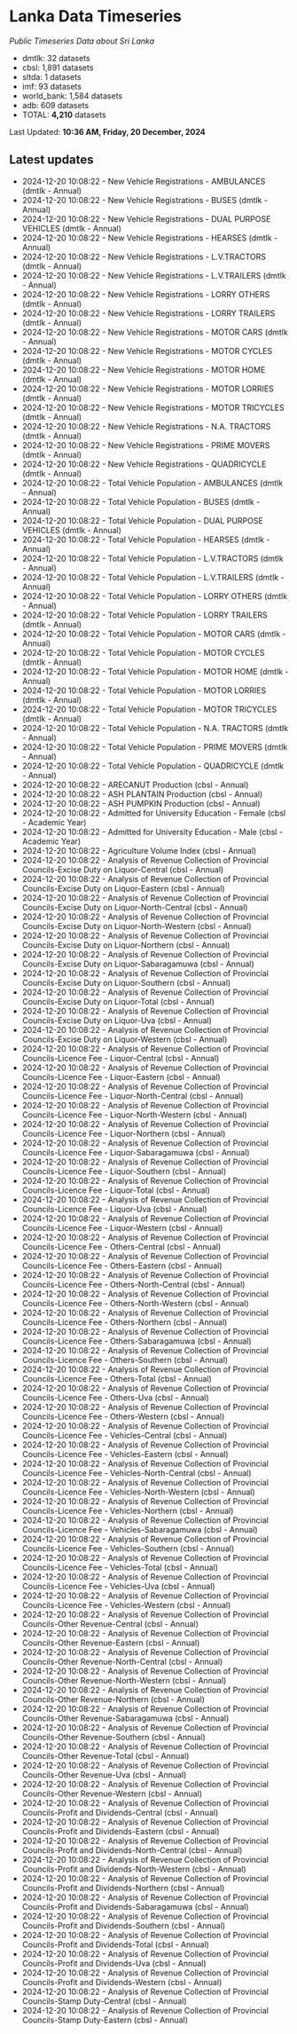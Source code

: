 # Lanka Data Timeseries
*Public Timeseries Data about Sri Lanka*

* dmtlk: 32 datasets
* cbsl: 1,891 datasets
* sltda: 1 datasets
* imf: 93 datasets
* world_bank: 1,584 datasets
* adb: 609 datasets
* TOTAL: **4,210** datasets

Last Updated: **10:36 AM, Friday, 20 December, 2024**

## Latest updates

* 2024-12-20 10:08:22 - New Vehicle Registrations - AMBULANCES (dmtlk - Annual)
* 2024-12-20 10:08:22 - New Vehicle Registrations - BUSES (dmtlk - Annual)
* 2024-12-20 10:08:22 - New Vehicle Registrations - DUAL PURPOSE VEHICLES (dmtlk - Annual)
* 2024-12-20 10:08:22 - New Vehicle Registrations - HEARSES (dmtlk - Annual)
* 2024-12-20 10:08:22 - New Vehicle Registrations - L.V.TRACTORS (dmtlk - Annual)
* 2024-12-20 10:08:22 - New Vehicle Registrations - L.V.TRAILERS (dmtlk - Annual)
* 2024-12-20 10:08:22 - New Vehicle Registrations - LORRY OTHERS (dmtlk - Annual)
* 2024-12-20 10:08:22 - New Vehicle Registrations - LORRY TRAILERS (dmtlk - Annual)
* 2024-12-20 10:08:22 - New Vehicle Registrations - MOTOR CARS (dmtlk - Annual)
* 2024-12-20 10:08:22 - New Vehicle Registrations - MOTOR CYCLES (dmtlk - Annual)
* 2024-12-20 10:08:22 - New Vehicle Registrations - MOTOR HOME (dmtlk - Annual)
* 2024-12-20 10:08:22 - New Vehicle Registrations - MOTOR LORRIES (dmtlk - Annual)
* 2024-12-20 10:08:22 - New Vehicle Registrations - MOTOR TRICYCLES (dmtlk - Annual)
* 2024-12-20 10:08:22 - New Vehicle Registrations - N.A. TRACTORS (dmtlk - Annual)
* 2024-12-20 10:08:22 - New Vehicle Registrations - PRIME MOVERS (dmtlk - Annual)
* 2024-12-20 10:08:22 - New Vehicle Registrations - QUADRICYCLE (dmtlk - Annual)
* 2024-12-20 10:08:22 - Total Vehicle Population - AMBULANCES (dmtlk - Annual)
* 2024-12-20 10:08:22 - Total Vehicle Population - BUSES (dmtlk - Annual)
* 2024-12-20 10:08:22 - Total Vehicle Population - DUAL PURPOSE VEHICLES (dmtlk - Annual)
* 2024-12-20 10:08:22 - Total Vehicle Population - HEARSES (dmtlk - Annual)
* 2024-12-20 10:08:22 - Total Vehicle Population - L.V.TRACTORS (dmtlk - Annual)
* 2024-12-20 10:08:22 - Total Vehicle Population - L.V.TRAILERS (dmtlk - Annual)
* 2024-12-20 10:08:22 - Total Vehicle Population - LORRY OTHERS (dmtlk - Annual)
* 2024-12-20 10:08:22 - Total Vehicle Population - LORRY TRAILERS (dmtlk - Annual)
* 2024-12-20 10:08:22 - Total Vehicle Population - MOTOR CARS (dmtlk - Annual)
* 2024-12-20 10:08:22 - Total Vehicle Population - MOTOR CYCLES (dmtlk - Annual)
* 2024-12-20 10:08:22 - Total Vehicle Population - MOTOR HOME (dmtlk - Annual)
* 2024-12-20 10:08:22 - Total Vehicle Population - MOTOR LORRIES (dmtlk - Annual)
* 2024-12-20 10:08:22 - Total Vehicle Population - MOTOR TRICYCLES (dmtlk - Annual)
* 2024-12-20 10:08:22 - Total Vehicle Population - N.A. TRACTORS (dmtlk - Annual)
* 2024-12-20 10:08:22 - Total Vehicle Population - PRIME MOVERS (dmtlk - Annual)
* 2024-12-20 10:08:22 - Total Vehicle Population - QUADRICYCLE (dmtlk - Annual)
* 2024-12-20 10:08:22 - ARECANUT Production (cbsl - Annual)
* 2024-12-20 10:08:22 - ASH PLANTAIN Production (cbsl - Annual)
* 2024-12-20 10:08:22 - ASH PUMPKIN Production (cbsl - Annual)
* 2024-12-20 10:08:22 - Admitted for University Education - Female (cbsl - Academic Year)
* 2024-12-20 10:08:22 - Admitted for University Education - Male (cbsl - Academic Year)
* 2024-12-20 10:08:22 - Agriculture Volume Index (cbsl - Annual)
* 2024-12-20 10:08:22 - Analysis of Revenue Collection of Provincial Councils-Excise Duty on Liquor-Central (cbsl - Annual)
* 2024-12-20 10:08:22 - Analysis of Revenue Collection of Provincial Councils-Excise Duty on Liquor-Eastern (cbsl - Annual)
* 2024-12-20 10:08:22 - Analysis of Revenue Collection of Provincial Councils-Excise Duty on Liquor-North-Central (cbsl - Annual)
* 2024-12-20 10:08:22 - Analysis of Revenue Collection of Provincial Councils-Excise Duty on Liquor-North-Western (cbsl - Annual)
* 2024-12-20 10:08:22 - Analysis of Revenue Collection of Provincial Councils-Excise Duty on Liquor-Northern (cbsl - Annual)
* 2024-12-20 10:08:22 - Analysis of Revenue Collection of Provincial Councils-Excise Duty on Liquor-Sabaragamuwa (cbsl - Annual)
* 2024-12-20 10:08:22 - Analysis of Revenue Collection of Provincial Councils-Excise Duty on Liquor-Southern (cbsl - Annual)
* 2024-12-20 10:08:22 - Analysis of Revenue Collection of Provincial Councils-Excise Duty on Liquor-Total (cbsl - Annual)
* 2024-12-20 10:08:22 - Analysis of Revenue Collection of Provincial Councils-Excise Duty on Liquor-Uva (cbsl - Annual)
* 2024-12-20 10:08:22 - Analysis of Revenue Collection of Provincial Councils-Excise Duty on Liquor-Western (cbsl - Annual)
* 2024-12-20 10:08:22 - Analysis of Revenue Collection of Provincial Councils-Licence Fee - Liquor-Central (cbsl - Annual)
* 2024-12-20 10:08:22 - Analysis of Revenue Collection of Provincial Councils-Licence Fee - Liquor-Eastern (cbsl - Annual)
* 2024-12-20 10:08:22 - Analysis of Revenue Collection of Provincial Councils-Licence Fee - Liquor-North-Central (cbsl - Annual)
* 2024-12-20 10:08:22 - Analysis of Revenue Collection of Provincial Councils-Licence Fee - Liquor-North-Western (cbsl - Annual)
* 2024-12-20 10:08:22 - Analysis of Revenue Collection of Provincial Councils-Licence Fee - Liquor-Northern (cbsl - Annual)
* 2024-12-20 10:08:22 - Analysis of Revenue Collection of Provincial Councils-Licence Fee - Liquor-Sabaragamuwa (cbsl - Annual)
* 2024-12-20 10:08:22 - Analysis of Revenue Collection of Provincial Councils-Licence Fee - Liquor-Southern (cbsl - Annual)
* 2024-12-20 10:08:22 - Analysis of Revenue Collection of Provincial Councils-Licence Fee - Liquor-Total (cbsl - Annual)
* 2024-12-20 10:08:22 - Analysis of Revenue Collection of Provincial Councils-Licence Fee - Liquor-Uva (cbsl - Annual)
* 2024-12-20 10:08:22 - Analysis of Revenue Collection of Provincial Councils-Licence Fee - Liquor-Western (cbsl - Annual)
* 2024-12-20 10:08:22 - Analysis of Revenue Collection of Provincial Councils-Licence Fee - Others-Central (cbsl - Annual)
* 2024-12-20 10:08:22 - Analysis of Revenue Collection of Provincial Councils-Licence Fee - Others-Eastern (cbsl - Annual)
* 2024-12-20 10:08:22 - Analysis of Revenue Collection of Provincial Councils-Licence Fee - Others-North-Central (cbsl - Annual)
* 2024-12-20 10:08:22 - Analysis of Revenue Collection of Provincial Councils-Licence Fee - Others-North-Western (cbsl - Annual)
* 2024-12-20 10:08:22 - Analysis of Revenue Collection of Provincial Councils-Licence Fee - Others-Northern (cbsl - Annual)
* 2024-12-20 10:08:22 - Analysis of Revenue Collection of Provincial Councils-Licence Fee - Others-Sabaragamuwa (cbsl - Annual)
* 2024-12-20 10:08:22 - Analysis of Revenue Collection of Provincial Councils-Licence Fee - Others-Southern (cbsl - Annual)
* 2024-12-20 10:08:22 - Analysis of Revenue Collection of Provincial Councils-Licence Fee - Others-Total (cbsl - Annual)
* 2024-12-20 10:08:22 - Analysis of Revenue Collection of Provincial Councils-Licence Fee - Others-Uva (cbsl - Annual)
* 2024-12-20 10:08:22 - Analysis of Revenue Collection of Provincial Councils-Licence Fee - Others-Western (cbsl - Annual)
* 2024-12-20 10:08:22 - Analysis of Revenue Collection of Provincial Councils-Licence Fee - Vehicles-Central (cbsl - Annual)
* 2024-12-20 10:08:22 - Analysis of Revenue Collection of Provincial Councils-Licence Fee - Vehicles-Eastern (cbsl - Annual)
* 2024-12-20 10:08:22 - Analysis of Revenue Collection of Provincial Councils-Licence Fee - Vehicles-North-Central (cbsl - Annual)
* 2024-12-20 10:08:22 - Analysis of Revenue Collection of Provincial Councils-Licence Fee - Vehicles-North-Western (cbsl - Annual)
* 2024-12-20 10:08:22 - Analysis of Revenue Collection of Provincial Councils-Licence Fee - Vehicles-Northern (cbsl - Annual)
* 2024-12-20 10:08:22 - Analysis of Revenue Collection of Provincial Councils-Licence Fee - Vehicles-Sabaragamuwa (cbsl - Annual)
* 2024-12-20 10:08:22 - Analysis of Revenue Collection of Provincial Councils-Licence Fee - Vehicles-Southern (cbsl - Annual)
* 2024-12-20 10:08:22 - Analysis of Revenue Collection of Provincial Councils-Licence Fee - Vehicles-Total (cbsl - Annual)
* 2024-12-20 10:08:22 - Analysis of Revenue Collection of Provincial Councils-Licence Fee - Vehicles-Uva (cbsl - Annual)
* 2024-12-20 10:08:22 - Analysis of Revenue Collection of Provincial Councils-Licence Fee - Vehicles-Western (cbsl - Annual)
* 2024-12-20 10:08:22 - Analysis of Revenue Collection of Provincial Councils-Other Revenue-Central (cbsl - Annual)
* 2024-12-20 10:08:22 - Analysis of Revenue Collection of Provincial Councils-Other Revenue-Eastern (cbsl - Annual)
* 2024-12-20 10:08:22 - Analysis of Revenue Collection of Provincial Councils-Other Revenue-North-Central (cbsl - Annual)
* 2024-12-20 10:08:22 - Analysis of Revenue Collection of Provincial Councils-Other Revenue-North-Western (cbsl - Annual)
* 2024-12-20 10:08:22 - Analysis of Revenue Collection of Provincial Councils-Other Revenue-Northern (cbsl - Annual)
* 2024-12-20 10:08:22 - Analysis of Revenue Collection of Provincial Councils-Other Revenue-Sabaragamuwa (cbsl - Annual)
* 2024-12-20 10:08:22 - Analysis of Revenue Collection of Provincial Councils-Other Revenue-Southern (cbsl - Annual)
* 2024-12-20 10:08:22 - Analysis of Revenue Collection of Provincial Councils-Other Revenue-Total (cbsl - Annual)
* 2024-12-20 10:08:22 - Analysis of Revenue Collection of Provincial Councils-Other Revenue-Uva (cbsl - Annual)
* 2024-12-20 10:08:22 - Analysis of Revenue Collection of Provincial Councils-Other Revenue-Western (cbsl - Annual)
* 2024-12-20 10:08:22 - Analysis of Revenue Collection of Provincial Councils-Profit and Dividends-Central (cbsl - Annual)
* 2024-12-20 10:08:22 - Analysis of Revenue Collection of Provincial Councils-Profit and Dividends-Eastern (cbsl - Annual)
* 2024-12-20 10:08:22 - Analysis of Revenue Collection of Provincial Councils-Profit and Dividends-North-Central (cbsl - Annual)
* 2024-12-20 10:08:22 - Analysis of Revenue Collection of Provincial Councils-Profit and Dividends-North-Western (cbsl - Annual)
* 2024-12-20 10:08:22 - Analysis of Revenue Collection of Provincial Councils-Profit and Dividends-Northern (cbsl - Annual)
* 2024-12-20 10:08:22 - Analysis of Revenue Collection of Provincial Councils-Profit and Dividends-Sabaragamuwa (cbsl - Annual)
* 2024-12-20 10:08:22 - Analysis of Revenue Collection of Provincial Councils-Profit and Dividends-Southern (cbsl - Annual)
* 2024-12-20 10:08:22 - Analysis of Revenue Collection of Provincial Councils-Profit and Dividends-Total (cbsl - Annual)
* 2024-12-20 10:08:22 - Analysis of Revenue Collection of Provincial Councils-Profit and Dividends-Uva (cbsl - Annual)
* 2024-12-20 10:08:22 - Analysis of Revenue Collection of Provincial Councils-Profit and Dividends-Western (cbsl - Annual)
* 2024-12-20 10:08:22 - Analysis of Revenue Collection of Provincial Councils-Stamp Duty-Central (cbsl - Annual)
* 2024-12-20 10:08:22 - Analysis of Revenue Collection of Provincial Councils-Stamp Duty-Eastern (cbsl - Annual)